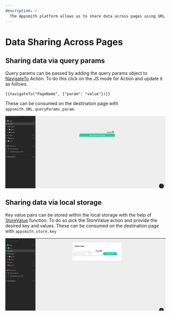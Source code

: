 ```yaml
---
description: >-
  The Appsmith platform allows us to share data across pages using URL query params & the browser local storage.
---
```


# Data Sharing Across Pages

## Sharing data via query params 

Query params can be passed by adding the query params object to [NavigateTo](../../function-reference/navigateTo.md) Action. To do this click on the JS mode for Action and update it as follows.
```
{{navigateTo("PageName", {"param": "value"})}} 
```
These can be consumed on the destination page with `appsmith.URL.queryParams.param`.

![Click to expand](../../.gitbook/assets/queryParams.gif)

## Sharing data via local storage 

Key value pairs can be stored within the local storage with the help of [StoreValue](../../function-reference/store-value.md) function. To do so pick the StoreValue action and provide the desired key and values.
These can be consumed on the destination page with `appsmith.store.key`

![Click to expand](../../.gitbook/assets/localStorage.gif)
